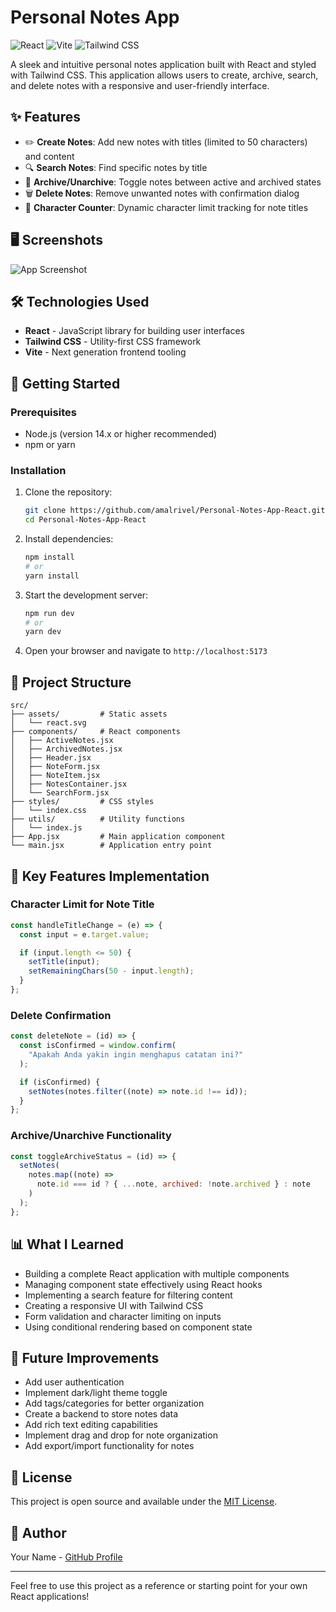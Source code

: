 # Personal Notes App

![React](https://img.shields.io/badge/React-19.0.0-61DAFB?style=flat&logo=react)
![Vite](https://img.shields.io/badge/Vite-6.2.0-646CFF?style=flat&logo=vite)
![Tailwind CSS](https://img.shields.io/badge/Tailwind_CSS-4.1.1-38B2AC?style=flat&logo=tailwind-css)

A sleek and intuitive personal notes application built with React and styled with Tailwind CSS. This application allows users to create, archive, search, and delete notes with a responsive and user-friendly interface.

## ✨ Features

- ✏️ **Create Notes**: Add new notes with titles (limited to 50 characters) and content
- 🔍 **Search Notes**: Find specific notes by title
- 📂 **Archive/Unarchive**: Toggle notes between active and archived states
- 🗑️ **Delete Notes**: Remove unwanted notes with confirmation dialog
- 💾 **Character Counter**: Dynamic character limit tracking for note titles

## 🖥️ Screenshots

![App Screenshot](https://github.com/user-attachments/assets/ed238774-6cae-4f59-8b01-e4c3f9796263)

## 🛠️ Technologies Used

- **React** - JavaScript library for building user interfaces
- **Tailwind CSS** - Utility-first CSS framework
- **Vite** - Next generation frontend tooling

## 🚀 Getting Started

### Prerequisites

- Node.js (version 14.x or higher recommended)
- npm or yarn

### Installation

1. Clone the repository:
   ```bash
   git clone https://github.com/amalrivel/Personal-Notes-App-React.git
   cd Personal-Notes-App-React
   ```

2. Install dependencies:
   ```bash
   npm install
   # or
   yarn install
   ```

3. Start the development server:
   ```bash
   npm run dev
   # or
   yarn dev
   ```

4. Open your browser and navigate to `http://localhost:5173`

## 🧱 Project Structure

```
src/
├── assets/         # Static assets
│   └── react.svg
├── components/     # React components
│   ├── ActiveNotes.jsx
│   ├── ArchivedNotes.jsx
│   ├── Header.jsx
│   ├── NoteForm.jsx
│   ├── NoteItem.jsx
│   ├── NotesContainer.jsx
│   └── SearchForm.jsx
├── styles/         # CSS styles
│   └── index.css
├── utils/          # Utility functions
│   └── index.js
├── App.jsx         # Main application component
└── main.jsx        # Application entry point
```

## 🌟 Key Features Implementation

### Character Limit for Note Title

```jsx
const handleTitleChange = (e) => {
  const input = e.target.value;

  if (input.length <= 50) {
    setTitle(input);
    setRemainingChars(50 - input.length);
  }
};
```

### Delete Confirmation

```jsx
const deleteNote = (id) => {
  const isConfirmed = window.confirm(
    "Apakah Anda yakin ingin menghapus catatan ini?"
  );

  if (isConfirmed) {
    setNotes(notes.filter((note) => note.id !== id));
  }
};
```

### Archive/Unarchive Functionality

```jsx
const toggleArchiveStatus = (id) => {
  setNotes(
    notes.map((note) =>
      note.id === id ? { ...note, archived: !note.archived } : note
    )
  );
};
```

## 📊 What I Learned

- Building a complete React application with multiple components
- Managing component state effectively using React hooks
- Implementing a search feature for filtering content
- Creating a responsive UI with Tailwind CSS
- Form validation and character limiting on inputs
- Using conditional rendering based on component state

## 🚧 Future Improvements

- Add user authentication
- Implement dark/light theme toggle
- Add tags/categories for better organization
- Create a backend to store notes data
- Add rich text editing capabilities
- Implement drag and drop for note organization
- Add export/import functionality for notes

## 📝 License

This project is open source and available under the [MIT License](LICENSE).

## 👤 Author

Your Name - [GitHub Profile](https://github.com/yourusername)

---

Feel free to use this project as a reference or starting point for your own React applications!
